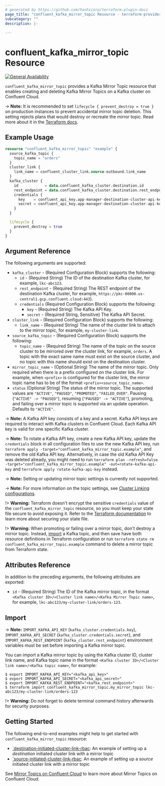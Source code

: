 ```yaml
---
# generated by https://github.com/hashicorp/terraform-plugin-docs
page_title: "confluent_kafka_mirror_topic Resource - terraform-provider-confluent"
subcategory: ""
description: |-
  
---
```


# confluent_kafka_mirror_topic Resource

[![General Availability](https://img.shields.io/badge/Lifecycle%20Stage-General%20Availability-%2345c6e8)](https://docs.confluent.io/cloud/current/api.html#section/Versioning/API-Lifecycle-Policy)

`confluent_kafka_mirror_topic` provides a Kafka Mirror Topic resource that enables creating and deleting Kafka Mirror Topics on a Kafka cluster on Confluent Cloud.

-> **Note:** It is recommended to set `lifecycle { prevent_destroy = true }` on production instances to prevent accidental mirror topic deletion. This setting rejects plans that would destroy or recreate the mirror topic. Read more about it in the [Terraform docs](https://www.terraform.io/language/meta-arguments/lifecycle#prevent_destroy).

## Example Usage

```terraform
resource "confluent_kafka_mirror_topic" "example" {
  source_kafka_topic {
    topic_name = "orders"
  }
  cluster_link {
    link_name = confluent_cluster_link.source-outbound.link_name
  }
  kafka_cluster {
    id            = data.confluent_kafka_cluster.destination.id
    rest_endpoint = data.confluent_kafka_cluster.destination.rest_endpoint
    credentials {
      key    = confluent_api_key.app-manager-destination-cluster-api-key.id
      secret = confluent_api_key.app-manager-destination-cluster-api-key.secret
    }
  }

  lifecycle {
    prevent_destroy = true
  }
}
```

<!-- schema generated by tfplugindocs -->
## Argument Reference

The following arguments are supported:

- `kafka_cluster` - (Required Configuration Block) supports the following:
    - `id` - (Required String) The ID of the destination Kafka cluster, for example, `lkc-abc123`.
    - `rest_endpoint` - (Required String) The REST endpoint of the destination Kafka cluster, for example, `https://pkc-00000.us-central1.gcp.confluent.cloud:443`).
    - `credentials` (Required Configuration Block) supports the following:
        - `key` - (Required String) The Kafka API Key.
        - `secret` - (Required String, Sensitive) The Kafka API Secret.
- `cluster_link` - (Required Configuration Block) supports the following:
    - `link_name` - (Required String) The name of the cluster link to attach to the mirror topic, for example, `my-cluster-link`.
- `source_kafka_topic` - (Required Configuration Block) supports the following:
    - `topic_name` - (Required String) The name of the topic on the source cluster to be mirrored over the cluster link, for example, `orders`. A topic with the exact same name must exist on the source cluster, and no topic with this name should exist on the destination cluster.
- `mirror_topic_name` - (Optional String) The name of the mirror topic. Only required when there is a prefix configured on the cluster link. For example, when `<prefix>` is configured for the cluster link, the mirror topic name has to be of the format `<prefix><source_topic_name>`.
- `status` (Optional String) The status of the mirror topic. The supported values are `"ACTIVE"`, `"PAUSED"`, `"PROMOTED"`, `"FAILED_OVER"`. Pausing (`"ACTIVE" -> "PAUSED"`), resuming (`"PAUSED" -> "ACTIVE"`), promoting, and failing over a mirror topic is supported via an update operation. Defaults to `"ACTIVE"`.

-> **Note:** A Kafka API key consists of a key and a secret. Kafka API keys are required to interact with Kafka clusters in Confluent Cloud. Each Kafka API key is valid for one specific Kafka cluster.

-> **Note:** To rotate a Kafka API key, create a new Kafka API key, update the `credentials` block in all configuration files to use the new Kafka API key, run `terraform apply -target="confluent_kafka_mirror_topic.example"`, and remove the old Kafka API key. Alternatively, in case the old Kafka API Key was deleted already, you might need to run `terraform plan -refresh=false -target="confluent_kafka_mirror_topic.example" -out=rotate-kafka-api-key` and `terraform apply rotate-kafka-api-key` instead.

-> **Note:** Setting or updating mirror topic settings is currently not supported. 

-> **Note:** For more information on the topic settings, see [Cluster Linking configurations](https://docs.confluent.io/cloud/current/multi-cloud/cluster-linking/mirror-topics-cc.html#configurations).

!> **Warning:** Terraform doesn't encrypt the sensitive `credentials` value of the `confluent_kafka_mirror_topic` resource, so you must keep your state file secure to avoid exposing it. Refer to the [Terraform documentation](https://www.terraform.io/docs/language/state/sensitive-data.html) to learn more about securing your state file.

!> **Warning:** When promoting or failing over a mirror topic, don't destroy a mirror topic. Instead, [import](https://registry.terraform.io/providers/confluentinc/confluent/latest/docs/resources/confluent_kafka_topic#import) a Kafka topic, and then save have both resource definitions in Terraform configuration or run `terraform state rm confluent_kafka_mirror_topic.example` command to delete a mirror topic from Terraform state. 

## Attributes Reference

In addition to the preceding arguments, the following attributes are exported:

- `id` - (Required String) The ID of the Kafka mirror topic, in the format `<Kafka cluster ID>/<Cluster link name>/<Kafka Mirror Topic name>`, for example, `lkc-abc123/my-cluster-link/orders-123`.

## Import

-> **Note:** `IMPORT_KAFKA_API_KEY` (`kafka_cluster.credentials.key`), `IMPORT_KAFKA_API_SECRET` (`kafka_cluster.credentials.secret`), and `IMPORT_KAFKA_REST_ENDPOINT` (`kafka_cluster.rest_endpoint`) environment variables must be set before importing a Kafka mirror topic.

You can import a Kafka mirror topic by using the Kafka cluster ID, cluster link name, and Kafka topic name in the format `<Kafka cluster ID>/<Cluster link name>/<Kafka topic name>`, for example:

```shell
$ export IMPORT_KAFKA_API_KEY="<kafka_api_key>"
$ export IMPORT_KAFKA_API_SECRET="<kafka_api_secret>"
$ export IMPORT_KAFKA_REST_ENDPOINT="<kafka_rest_endpoint>"
$ terraform import confluent_kafka_mirror_topic.my_mirror_topic lkc-abc123/my-cluster-link/orders-123
```

!> **Warning:** Do not forget to delete terminal command history afterwards for security purposes.

## Getting Started
The following end-to-end examples might help to get started with `confluent_kafka_mirror_topic` resource:
  * [`destination-initiated-cluster-link-rbac](https://github.com/confluentinc/terraform-provider-confluent/tree/master/examples/configurations/destination-initiated-cluster-link-rbac): An example of setting up a _destination_ initiated cluster link with a mirror topic
  * [`source-initiated-cluster-link-rbac](https://github.com/confluentinc/terraform-provider-confluent/tree/master/examples/configurations/source-initiated-cluster-link-rbac): An example of setting up a _source_ initiated cluster link with a mirror topic

See [Mirror Topics on Confluent Cloud](https://docs.confluent.io/cloud/current/multi-cloud/cluster-linking/mirror-topics-cc.html) to learn more about Mirror Topics on Confluent Cloud.
